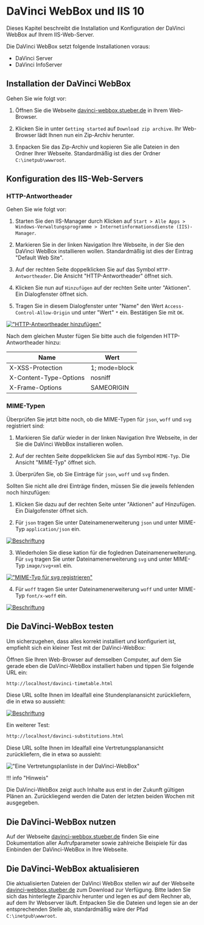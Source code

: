 # DaVinci WebBox und IIS 10

Dieses Kapitel beschreibt die Installation und Konfiguration der DaVinci WebBox auf Ihrem IIS-Web-Server.

Die DaVinci WebBox setzt folgende Installationen voraus:

* DaVinci Server
* DaVinci InfoServer

## Installation der DaVinci WebBox

Gehen Sie wie folgt vor:

1. Öffnen Sie die Webseite [davinci-webbox.stueber.de] in Ihrem Web-Browser.

2. Klicken Sie in unter `Getting started` auf `Download zip archive`. Ihr Web-Browser lädt Ihnen nun ein Zip-Archiv herunter.

3. Enpacken Sie das Zip-Archiv und kopieren Sie alle Dateien in den Ordner Ihrer Webseite. Standardmäßig ist dies der Ordner `C:\inetpub\wwwroot`.

## Konfiguration des IIS-Web-Servers

### HTTP-Antwortheader

Gehen Sie wie folgt vor:

1. Starten Sie den IIS-Manager durch Klicken auf `Start > Alle Apps > Windows-Verwaltungsprogramme > Internetinformationsdienste (IIS)-Manager`.

2. Markieren Sie in der linken Navigation Ihre Webseite, in der Sie den DaVinci WebBox installieren wollen. Standardmäßig ist dies der Eintrag "Default Web Site".

3. Auf der rechten Seite doppelklicken Sie auf das Symbol `HTTP-Antwortheader`. Die Ansicht "HTTP-Antwortheader" öffnet sich.

4. Klicken Sie nun auf `Hinzufügen` auf der rechten Seite unter "Aktionen". Ein Dialogfenster öffnet sich.

5. Tragen Sie in diesem Dialogfenster unter "Name" den Wert `Access-Control-Allow-Origin` und unter "Wert" `*` ein. Bestätigen Sie mit `OK`.

[!["HTTP-Antwortheader hinzufügen"][1]][1] 

Nach dem gleichen Muster fügen Sie bitte auch die folgenden HTTP-Antwortheader hinzu:

Name|Wert
---|--
 X-XSS-Protection| 1; mode=block
 X-Content-Type-Options|nosniff
 X-Frame-Options| SAMEORIGIN

### MIME-Typen

Überprüfen Sie jetzt bitte noch, ob die MIME-Typen für `json`, `woff` und `svg` registriert sind:

1. Markieren Sie dafür wieder in der linken Navigation Ihre Webseite, in der Sie die DaVinci WebBox installieren wollen.

2. Auf der rechten Seite doppelklicken Sie auf das Symbol `MIME-Typ`. Die Ansicht "MIME-Typ" öffnet sich.

3. Überprüfen Sie, ob Sie Einträge für `json`, `woff` und `svg` finden. 

Sollten Sie nicht alle drei Einträge finden, müssen Sie die jeweils fehlenden noch hinzufügen:

1. Klicken Sie dazu auf der rechten Seite unter "Aktionen" auf Hinzufügen. Ein Dialgofenster öffnet sich.

2. Für `json` tragen Sie unter Dateinamenerweiterung `json` und unter MIME-Typ `application/json` ein.

[![Beschriftung][2]][2] 

3. Wiederholen Sie diese kation für die foglednen Dateinamenerweiterung. Für `svg` tragen Sie unter Dateinamenerweiterung `svg` und unter MIME-Typ `image/svg+xml` ein.

[!["MIME-Typ für svg registrieren"][3]][3] 

4. Für `woff` tragen Sie unter Dateinamenerweiterung `woff` und unter MIME-Typ `font/x-woff` ein.

[![Beschriftung][4]][4] 


## Die DaVinci-WebBox testen

Um sicherzugehen, dass alles korrekt installiert und konfiguriert ist, empfiehlt sich ein kleiner Test mit der DaVinci-WebBox:

Öffnen Sie Ihren Web-Browser auf demselben Computer, auf dem Sie gerade eben die DaVinci-WebBox installiert haben und tippen Sie folgende URL ein:

```txt
http://localhost/davinci-timetable.html
```

Diese URL sollte Ihnen im Idealfall eine Stundenplanansicht zurückliefern, die in etwa so aussieht:

[![Beschriftung][5]][5] 

Ein weiterer Test:

```txt
http://localhost/davinci-substitutions.html
```

Diese URL sollte Ihnen im Idealfall eine Vertretungsplanansicht zurückliefern, die in etwa so aussieht:

![ "Eine Vertretungsplanliste in der DaVinci-WebBox"](/assets/images/webbox-substitutions.png)

!!! info "Hinweis"

  Die DaVinci-WebBox zeigt auch Inhalte aus erst in der Zukunft gültigen Plänen an. Zurückliegend werden die Daten der letzten beiden Wochen mit ausgegeben.

## Die DaVinci-WebBox nutzen

Auf der Webseite [davinci-webbox.stueber.de] finden Sie eine Dokumentation aller Aufrufparameter sowie zahlreiche Beispiele für das Einbinden der DaVinci-WebBox in Ihre Webseite.

[davinci-webbox.stueber.de]: http://davinci-webbox.stueber.de

## Die DaVinci-WebBox aktualisieren

Die aktualisierten Dateien der DaVinci WebBox stellen wir auf der Webseite [davinci-webbox.stueber.de](http://davinci-webbox.stueber.de/) zum Download zur Verfügung. Bitte laden Sie sich das hinterlegte Ziparchiv herunter und legen es auf dem Rechner ab, auf dem Ihr Webserver läuft. Entpacken Sie die Dateien und legen sie an der entsprechenden Stelle ab, standardmäßig wäre der Pfad `C:\inetpub\wwwroot`.

[1]:/assets/images/is/webbox-http-header.png
[2]:/assets/images/is/webbox-register-json.png
[3]:/assets/images/is/webbox-register-svg.png
[4]:/assets/images/is/webbox-register-woff.png
[5]:/assets/images/is/webbox-timetable.png